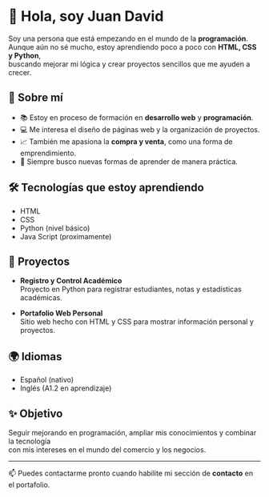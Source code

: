 # 👋 Hola, soy Juan David  

Soy una persona que está empezando en el mundo de la **programación**.  
Aunque aún no sé mucho, estoy aprendiendo poco a poco con **HTML, CSS y Python**,  
buscando mejorar mi lógica y crear proyectos sencillos que me ayuden a crecer.  

## 🚀 Sobre mí  
- 📚 Estoy en proceso de formación en **desarrollo web** y **programación**.  
- 💻 Me interesa el diseño de páginas web y la organización de proyectos.  
- 📈 También me apasiona la **compra y venta**, como una forma de emprendimiento.  
- 🔎 Siempre busco nuevas formas de aprender de manera práctica.  

## 🛠️ Tecnologías que estoy aprendiendo
- HTML  
- CSS  
- Python (nivel básico)
- Java Script (proximamente)

## 📌 Proyectos
- **Registro y Control Académico**  
  Proyecto en Python para registrar estudiantes, notas y estadísticas académicas.  

- **Portafolio Web Personal**  
  Sitio web hecho con HTML y CSS para mostrar información personal y proyectos.  

## 🌍 Idiomas
- Español (nativo)  
- Inglés (A1.2 en aprendizaje)  

## ✨ Objetivo
Seguir mejorando en programación, ampliar mis conocimientos y combinar la tecnología  
con mis intereses en el mundo del comercio y los negocios.  

---
📫 Puedes contactarme pronto cuando habilite mi sección de **contacto** en el portafolio.